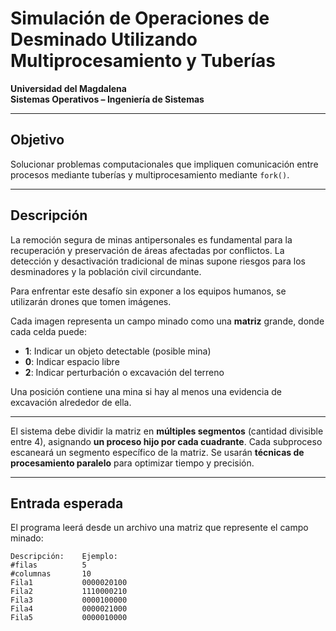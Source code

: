 # Simulación de Operaciones de Desminado Utilizando Multiprocesamiento y Tuberías

**Universidad del Magdalena**  
**Sistemas Operativos – Ingeniería de Sistemas**

---

## Objetivo

Solucionar problemas computacionales que impliquen comunicación entre procesos mediante tuberías y multiprocesamiento mediante `fork()`.

---

## Descripción

La remoción segura de minas antipersonales es fundamental para la recuperación y preservación de áreas afectadas por conflictos. La detección y desactivación tradicional de minas supone riesgos para los desminadores y la población civil circundante.

Para enfrentar este desafío sin exponer a los equipos humanos, se utilizarán drones que tomen imágenes.

Cada imagen representa un campo minado como una **matriz** grande, donde cada celda puede:

- **1**: Indicar un objeto detectable (posible mina)
- **0**: Indicar espacio libre
- **2**: Indicar perturbación o excavación del terreno

Una posición contiene una mina si hay al menos una evidencia de excavación alrededor de ella.

---

El sistema debe dividir la matriz en **múltiples segmentos** (cantidad divisible entre 4), asignando **un proceso hijo por cada cuadrante**. Cada subproceso escaneará un segmento específico de la matriz. Se usarán **técnicas de procesamiento paralelo** para optimizar tiempo y precisión.

---

## Entrada esperada

El programa leerá desde un archivo una matriz que represente el campo minado:

```text
Descripción:    Ejemplo:
#filas          5
#columnas       10
Fila1           0000020100
Fila2           1110000210
Fila3           0000100000
Fila4           0000021000
Fila5           0000010000
```
